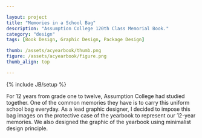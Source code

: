 ```yaml
---

layout: project
title: "Memories in a School Bag"
description: "Assumption College 120th Class Memorial Book."
category: "design"
tags: [Book Design, Graphic Design, Package Design]

thumb: /assets/acyearbook/thumb.png
figure: /assets/acyearbook/figure.png
thumb_align: top

---
```

{% include JB/setup %}

For 12 years from grade one to twelve, Assumption College had studied together.  One of the common memories they have is to carry this uniform school bag everyday.   As a lead graphic designer, I decided to impose this bag images on the protective case of the yearbook to represent our 12-year memories.  We also designed the graphic of the yearbook using minimalist design principle.
